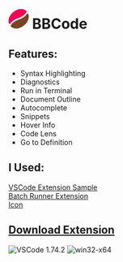 # <img src=./icons/extension.png height=40> BBCode

## Features:

- Syntax Highlighting
- Diagnostics
- Run in Terminal
- Document Outline
- Autocomplete
- Snippets
- Hover Info
- Code Lens
- Go to Definition

## I Used:
[VSCode Extension Sample](https://github.com/microsoft/vscode-extension-samples/tree/main/lsp-sample)<br>
[Batch Runner Extension](https://github.com/nils-soderman/vscode-batch-runner)<br>
[Icon](https://www.iconexperience.com/o_collection/icons/?icon=coffee_bean)


## [Download Extension](https://onedrive.live.com/download?cid=6AEB0DA011C539BF&resid=6AEB0DA011C539BF%2153988&authkey=ACPWTGklQbU9cNQ)
![VSCode 1.74.2](https://img.shields.io/badge/VSCode-1.74.2-0078d7.svg?logo=visual-studio-code&logoColor=white)
![win32-x64](https://img.shields.io/badge/win32-x64-0078D6?logo=windows&logoColor=white)
